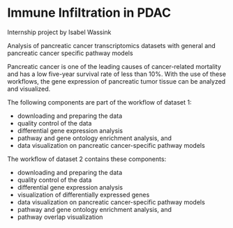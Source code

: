 # Immune Infiltration in PDAC
Internship project by Isabel Wassink

Analysis of pancreatic cancer transcriptomics datasets with general and pancreatic cancer specific pathway models

Pancreatic cancer is one of the leading causes of cancer-related mortality and has a low five-year survival rate of less than 10%. With the use of these workflows, the gene expression of pancreatic tumor tissue can be analyzed and visualized. 

The following components are part of the workflow of dataset 1: 
* downloading and preparing the data
* quality control of the data
* differential gene expression analysis
* pathway and gene ontology enrichment analysis, and 
* data visualization on pancreatic cancer-specific pathway models
 
The workflow of dataset 2 contains these components: 
* downloading and preparing the data
* quality control of the data
* differential gene expression analysis 
* visualization of differentially expressed genes
* data visualization on pancreatic cancer-specific pathway models 
* pathway and gene ontology enrichment analysis, and 
* pathway overlap visualization
